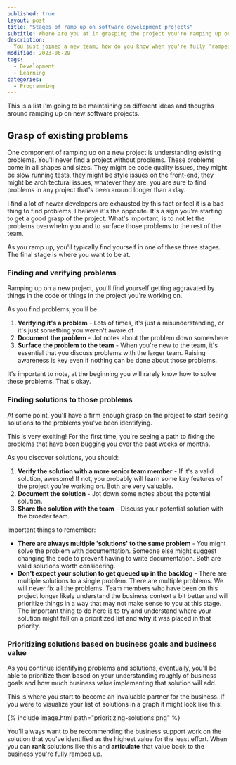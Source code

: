 ```yaml
---
published: true
layout: post
title: "Stages of ramp up on software development projects"
subtitle: Where are you at in grasping the project you're ramping up on?
description:
  You just joined a new team; how do you know when you're fully 'ramped up'?
modified: 2023-06-29
tags:
  - Development
  - Learning
categories:
  - Programming
---
```


This is a list I'm going to be maintaining on different ideas and thougths
around ramping up on new software projects.

## Grasp of existing problems

One component of ramping up on a new project is understanding existing problems.
You'll never find a project without problems. These problems come in all shapes
and sizes. They might be code quality issues, they might be slow running tests,
they might be style issues on the front-end, they might be architectural issues,
whatever they are, you are sure to find problems in any project that's been
around longer than a day.

I find a lot of newer developers are exhausted by this fact or feel it is a bad
thing to find problems. I believe it's the opposite. It's a sign you're starting
to get a good grasp of the project. What's important, is to not let the problems
overwhelm you and to surface those problems to the rest of the team.

As you ramp up, you'll typically find yourself in one of these three stages. The
final stage is where you want to be at.

### Finding and verifying problems

Ramping up on a new project, you'll find yourself getting aggravated by things
in the code or things in the project you're working on.

As you find problems, you'll be:

1. **Verifying it's a problem** - Lots of times, it's just a misunderstanding,
   or it's just something you weren't aware of
2. **Document the problem** - Jot notes about the problem down somewhere
3. **Surface the problem to the team** - When you're new to the team, it's
   essential that you discuss problems with the larger team. Raising awareness
   is key even if nothing can be done about those problems.

It's important to note, at the beginning you will rarely know how to solve these
problems. That's okay.

### Finding solutions to those problems

At some point, you'll have a firm enough grasp on the project to start seeing
solutions to the problems you've been identifying.

This is very exciting! For the first time, you're seeing a path to fixing the
problems that have been bugging you over the past weeks or months.

As you discover solutions, you should:

1. **Verify the solution with a more senior team member** - If it's a valid
   solution, awesome! If not, you probably will learn some key features of the
   project you're working on. Both are very valuable.
2. **Document the solution** - Jot down some notes about the potential solution.
3. **Share the solution with the team** - Discuss your potential solution with
   the broader team.

Important things to remember:

- **There are always multiple 'solutions' to the same problem** - You might
  solve the problem with documentation. Someone else might suggest changing the
  code to prevent having to write documentation. Both are valid solutions worth
  considering.
- **Don't expect your solution to get queued up in the backlog** - There are
  multiple solutions to a single problem. There are multiple problems. We will
  never fix all the problems. Team members who have been on this project longer
  likely understand the business context a bit better and will prioritize things
  in a way that may not make sense to you at this stage. The important thing to
  do here is to try and understand where your solution might fall on a
  prioritized list and **why** it was placed in that priority.

### Prioritizing solutions based on business goals and business value

As you continue identifying problems and solutions, eventually, you'll be able
to prioritize them based on your understanding roughly of business goals and how
much business value implementing that solution will add.

This is where you start to become an invaluable partner for the business. If you
were to visualize your list of solutions in a graph it might look like this:

{% include image.html path="prioritizing-solutions.png" %}

You'll always want to be recommending the business support work on the solution
that you've identified as the highest value for the least effort. When you can
**rank** solutions like this and **articulate** that value back to the business
you're fully ramped up.
